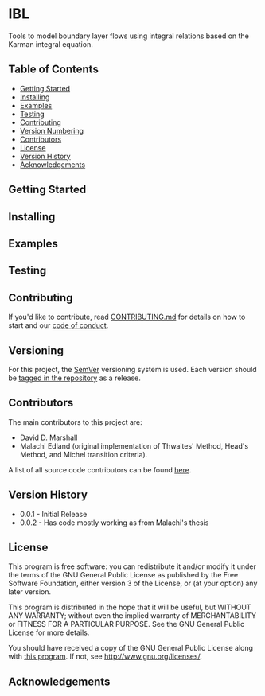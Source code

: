 # IBL

Tools to model boundary layer flows using integral relations based on the Karman integral equation.

## Table of Contents

* [Getting Started](#getting-started)
* [Installing](#installing)
* [Examples](#examples)
* [Testing](#testing)
* [Contributing](#contributing)
* [Version Numbering](#versioning)
* [Contributors](#contributors)
* [License](#license)
* [Version History](#version-history)
* [Acknowledgements](#acknowledgements)

<a name="getting-started"></a>
## Getting Started

<a name="installing"></a>
## Installing

<a name="examples"></a>
## Examples

<a name="testing"></a>
## Testing

<a name="contributing"></a>
## Contributing

If you'd like to contribute, read [CONTRIBUTING.md](CONTRIBUTING.md) for details on how to start and our [code of conduct](CODE_OF_CONDUCT.md).

<a name="versioning"></a>
## Versioning

For this project, the [SemVer](https://semver.org/) versioning system is used.
Each version should be [tagged in the repository](https://github.com/ddmarshall/IBL/releases) as a release.

<a name="contributors"></a>
## Contributors

The main contributors to this project are:

* David D. Marshall
* Malachi Edland (original implementation of Thwaites' Method, Head's Method, and Michel transition criteria).

A list of all source code contributors can be found [here](https://github.com/ddmarshall/ibl/graphs/graphs/contributors).

<a name="version-history"></a>
## Version History

* 0.0.1 - Initial Release
* 0.0.2 - Has code mostly working as from Malachi's thesis

<a name="license"></a>
## License

This program is free software: you can redistribute it and/or modify it under the terms of the GNU General Public License as published by the Free Software Foundation, either version 3 of the License, or (at your option) any later version.

This program is distributed in the hope that it will be useful, but WITHOUT ANY WARRANTY; without even the implied warranty of MERCHANTABILITY or FITNESS FOR A PARTICULAR PURPOSE.
See the GNU General Public License for more details.

You should have received a copy of the GNU General Public License along with [this program](LICENSE.md).
If not, see <http://www.gnu.org/licenses/>.

<a name="acknowledgements"></a>
## Acknowledgements

